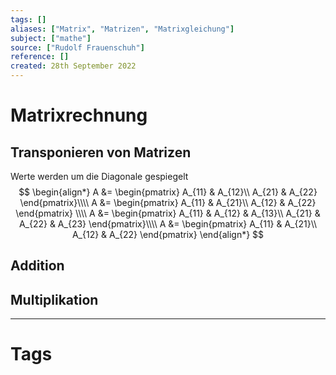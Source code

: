 ```yaml
---
tags: []
aliases: ["Matrix", "Matrizen", "Matrixgleichung"]
subject: ["mathe"]
source: ["Rudolf Frauenschuh"]
reference: []
created: 28th September 2022
---
```


# Matrixrechnung
## Transponieren von Matrizen
Werte werden um die Diagonale gespiegelt
$$
\begin{align*}
A &= \begin{pmatrix}
A_{11} & A_{12}\\
A_{21} & A_{22}
\end{pmatrix}\\\\
A &= \begin{pmatrix}
A_{11} & A_{21}\\
A_{12} & A_{22}
\end{pmatrix}
\\\\
A &= \begin{pmatrix}
A_{11} & A_{12} & A_{13}\\
A_{21} & A_{22} & A_{23}
\end{pmatrix}\\\\
A &= \begin{pmatrix}
A_{11} & A_{21}\\
A_{12} & A_{22}
\end{pmatrix}
\end{align*}
$$
## Addition
## Multiplikation

---
# Tags